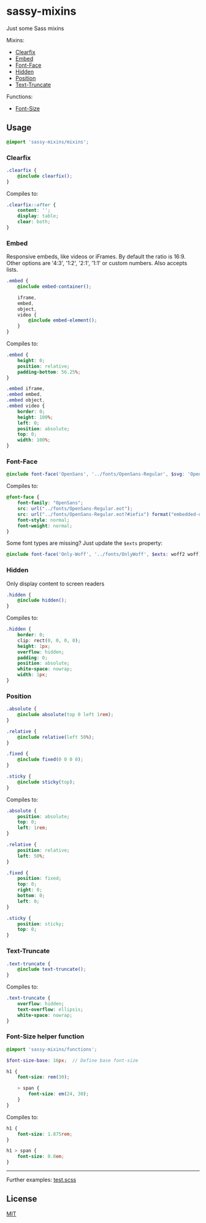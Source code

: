 # sassy-mixins

Just some Sass mixins

Mixins:
- [Clearfix](#clearfix)
- [Embed](#embed)
- [Font-Face](#font-face)
- [Hidden](#hidden)
- [Position](#position)
- [Text-Truncate](#text-truncate)

Functions:
- [Font-Size](#font-size)

## Usage

```scss
@import 'sassy-mixins/mixins';
```

### Clearfix

```scss
.clearfix {
	@include clearfix();
}
```

Compiles to:

```css
.clearfix::after {
	content: '';
	display: table;
	clear: both;
}
```

### Embed

Responsive embeds, like videos or iFrames. By default the ratio is 16:9. Other options are
'4:3', '1:2', '2:1', '1:1' or custom numbers. Also accepts lists.

```scss
.embed {
	@include embed-container();

	iframe,
	embed,
	object,
	video {
		@include embed-element();
	}
}
```

Compiles to:

```css
.embed {
	height: 0;
	position: relative;
	padding-bottom: 56.25%;
}

.embed iframe,
.embed embed,
.embed object,
.embed video {
	border: 0;
	height: 100%;
	left: 0;
	position: absolute;
	top: 0;
	width: 100%;
}
```

### Font-Face

```scss
@include font-face('OpenSans', '../fonts/OpenSans-Regular', $svg: 'OpenSansRegular');
```

Compiles to:

```css
@font-face {
	font-family: "OpenSans";
	src: url("../fonts/OpenSans-Regular.eot");
	src: url("../fonts/OpenSans-Regular.eot?#iefix") format("embedded-opentype"), url("../fonts/OpenSans-Regular.woff2") format("woff2"), url("../fonts/OpenSans-Regular.woff") format("woff"), url("../fonts/OpenSans-Regular.ttf") format("truetype"), url("../fonts/OpenSans-Regular.svg#OpenSansRegular") format("svg");
	font-style: normal;
	font-weight: normal;
}
```

Some font types are missing? Just update the `$exts` property:

```scss
@include font-face('Only-Woff', '../fonts/OnlyWoff', $exts: woff2 woff);
```

### Hidden

Only display content to screen readers

```scss
.hidden {
	@include hidden();
}
```

Compiles to:

```css
.hidden {
	border: 0;
	clip: rect(0, 0, 0, 0);
	height: 1px;
	overflow: hidden;
	padding: 0;
	position: absolute;
	white-space: nowrap;
	width: 1px;
}
```

### Position

```scss
.absolute {
	@include absolute(top 0 left 1rem);
}

.relative {
	@include relative(left 50%);
}

.fixed {
	@include fixed(0 0 0 0);
}

.sticky {
	@include sticky(top);
}
```

Compiles to:

```css
.absolute {
	position: absolute;
	top: 0;
	left: 1rem;
}

.relative {
	position: relative;
	left: 50%;
}

.fixed {
	position: fixed;
	top: 0;
	right: 0;
	bottom: 0;
	left: 0;
}

.sticky {
	position: sticky;
	top: 0;
}
```

### Text-Truncate

```scss
.text-truncate {
	@include text-truncate();
}
```

Compiles to:

```css
.text-truncate {
	overflow: hidden;
	text-overflow: ellipsis;
	white-space: nowrap;
}
```

### Font-Size helper function

```scss
@import 'sassy-mixins/functions';

$font-size-base: 16px;  // Define base font-size

h1 {
	font-size: rem(30);

	> span {
		font-size: em(24, 30);
	}
}
```

Compiles to:

```css
h1 {
	font-size: 1.875rem;
}

h1 > span {
	font-size: 0.8em;
}
```

---

Further examples:
[test.scss](./test/)

## License

[MIT](./LICENSE)
